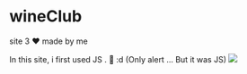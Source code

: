 # wineClub
site 3 ♥ made by me

In this site, i first used JS . 🥇 :d (Only alert ... But it was JS)
<img src="https://i.gifer.com/origin/dd/dda1fc4f78d7eff8d065fab7b525a2e8.gif">
